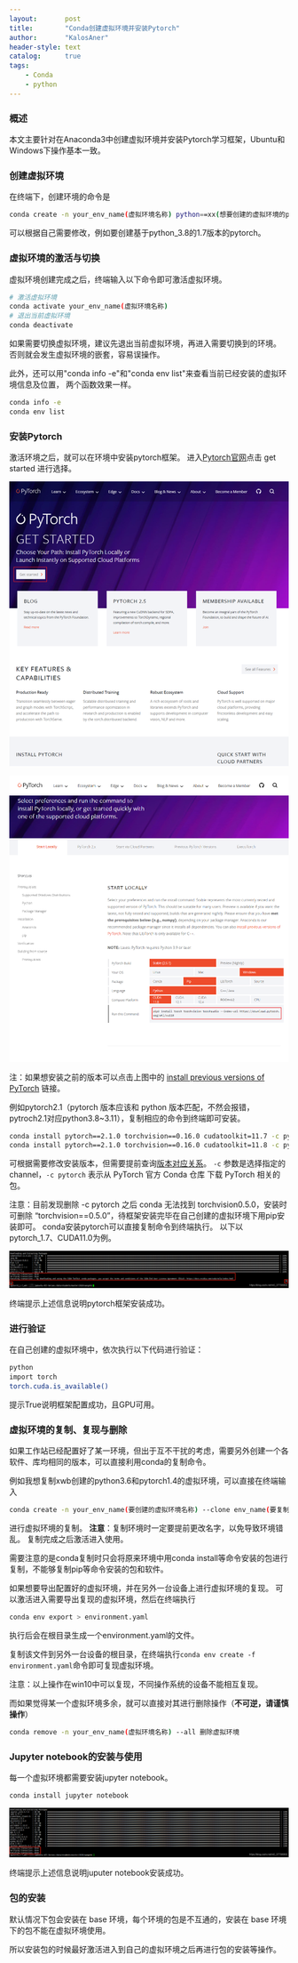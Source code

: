 ```yaml
---
layout:       post
title:        "Conda创建虚拟环境并安装Pytorch"
author:       "KalosAner"
header-style: text
catalog:      true
tags:
    - Conda
    - python
---
```


### 概述

本文主要针对在Anaconda3中创建虚拟环境并安装Pytorch学习框架，Ubuntu和Windows下操作基本一致。

### 创建虚拟环境

在终端下，创建环境的命令是

```sh
conda create -n your_env_name(虚拟环境名称) python==xx(想要创建的虚拟环境的python版本号)
```

可以根据自己需要修改，例如要创建基于python_3.8的1.7版本的pytorch。

### 虚拟环境的激活与切换

虚拟环境创建完成之后，终端输入以下命令即可激活虚拟环境。

```sh
# 激活虚拟环境
conda activate your_env_name(虚拟环境名称)
# 退出当前虚拟环境
conda deactivate
```

如果需要切换虚拟环境，建议先退出当前虚拟环境，再进入需要切换到的环境。 否则就会发生虚拟环境的嵌套，容易误操作。

此外，还可以用"conda info -e"和"conda env list"来查看当前已经安装的虚拟环境信息及位置， 两个函数效果一样。

```sh
conda info -e
conda env list
```

### 安装Pytorch

激活环境之后，就可以在环境中安装pytorch框架。 进入[Pytorch官网](https://pytorch.org/)点击 get started 进行选择。

![Snipaste_2024-12-02_12-29-55](\img\in-post\Snipaste_2024-12-02_12-29-55.png)

![Snipaste_2024-12-02_12-30-37](\img\in-post\Snipaste_2024-12-02_12-30-37.png)

注：如果想安装之前的版本可以点击上图中的 [install previous versions of PyTorch](https://pytorch.org/get-started/previous-versions) 链接。

例如pytorch2.1（pytorch 版本应该和 python 版本匹配，不然会报错，pytroch2.1对应python3.8~3.11），复制相应的命令到终端即可安装。

```sh
conda install pytorch==2.1.0 torchvision==0.16.0 cudatoolkit=11.7 -c pytorch -c nvidia
conda install pytorch==2.1.0 torchvision==0.16.0 cudatoolkit=11.8 -c pytorch -c nvidia
```

可根据需要修改安装版本，但需要提前查询[版本对应关系](https://kalosaner.github.io/2024/12/02/PyTorch-TorchVision-CUDA-Toolkit-%E5%92%8C-Python-%E7%89%88%E6%9C%AC%E7%9A%84%E5%AF%B9%E5%BA%94%E5%85%B3%E7%B3%BB/)。
`-c` 参数是选择指定的 channel，`-c pytorch` 表示从 PyTorch 官方 Conda 仓库 下载 PyTorch 相关的包。

注意：目前发现删除 -c pytorch 之后 conda 无法找到 torchvision0.5.0，安装时可删除 “torchvision==0.5.0”，待框架安装完毕在自己创建的虚拟环境下用pip安装即可。
conda安装pytorch可以直接复制命令到终端执行。 以下以pytorch_1.7、CUDA11.0为例。

![c9456ca53685876b958f09dd7c3cd5ad](\img\in-post\c9456ca53685876b958f09dd7c3cd5ad.png)

终端提示上述信息说明pytorch框架安装成功。

### 进行验证

在自己创建的虚拟环境中，依次执行以下代码进行验证：

```sh
python 
import torch 
torch.cuda.is_available() 
```

提示True说明框架配置成功，且GPU可用。

### 虚拟环境的复制、复现与删除

如果工作站已经配置好了某一环境，但出于互不干扰的考虑，需要另外创建一个各软件、库均相同的版本，可以直接利用conda的复制命令。

例如我想复制xwb创建的python3.6和pytorch1.4的虚拟环境，可以直接在终端输入

```sh
conda create -n your_env_name(要创建的虚拟环境名称) --clone env_name(要复制的虚拟环境名称)
```

进行虚拟环境的复制。
**注意**：复制环境时一定要提前更改名字，以免导致环境错乱。
复制完成之后激活进入使用。

需要注意的是conda复制时只会将原来环境中用conda install等命令安装的包进行复制，不能够复制pip等命令安装的包和软件。

如果想要导出配置好的虚拟环境，并在另外一台设备上进行虚拟环境的复现。
可以激活进入需要导出复现的虚拟环境，然后在终端执行

```sh
conda env export > environment.yaml 
```

执行后会在根目录生成一个environment.yaml的文件。

复制该文件到另外一台设备的根目录，在终端执行`conda env create -f environment.yaml`命令即可复现虚拟环境。

注意：以上操作在win10中可以复现，不同操作系统的设备不能相互复现。

而如果觉得某一个虚拟环境多余，就可以直接对其进行删除操作（**不可逆，请谨慎操作**）

```sh
conda remove -n your_env_name(虚拟环境名称) --all 删除虚拟环境
```

### Jupyter notebook的安装与使用

每一个虚拟环境都需要安装jupyter notebook。

```javascript
conda install jupyter notebook
```

![f2b1ccb6ae07b48621c0553716bade0a](\img\in-post\f2b1ccb6ae07b48621c0553716bade0a.png)

终端提示上述信息说明juputer notebook安装成功。

### 包的安装

默认情况下包会安装在 base 环境，每个环境的包是不互通的，安装在 base 环境下的包不能在虚拟环境使用。

所以安装包的时候最好激活进入到自己的虚拟环境之后再进行包的安装等操作。

